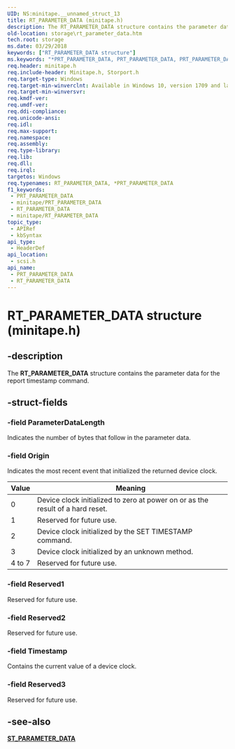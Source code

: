 ```yaml
---
UID: NS:minitape.__unnamed_struct_13
title: RT_PARAMETER_DATA (minitape.h)
description: The RT_PARAMETER_DATA structure contains the parameter data for the report timestamp command.
old-location: storage\rt_parameter_data.htm
tech.root: storage
ms.date: 03/29/2018
keywords: ["RT_PARAMETER_DATA structure"]
ms.keywords: "*PRT_PARAMETER_DATA, PRT_PARAMETER_DATA, PRT_PARAMETER_DATA structure pointer [Storage Devices], RT_PARAMETER_DATA, RT_PARAMETER_DATA structure [Storage Devices], scsi/PRT_PARAMETER_DATA, scsi/RT_PARAMETER_DATA, storage.rt_parameter_data"
req.header: minitape.h
req.include-header: Minitape.h, Storport.h
req.target-type: Windows
req.target-min-winverclnt: Available in Windows 10, version 1709 and later versions of Windows.
req.target-min-winversvr: 
req.kmdf-ver: 
req.umdf-ver: 
req.ddi-compliance: 
req.unicode-ansi: 
req.idl: 
req.max-support: 
req.namespace: 
req.assembly: 
req.type-library: 
req.lib: 
req.dll: 
req.irql: 
targetos: Windows
req.typenames: RT_PARAMETER_DATA, *PRT_PARAMETER_DATA
f1_keywords:
 - PRT_PARAMETER_DATA
 - minitape/PRT_PARAMETER_DATA
 - RT_PARAMETER_DATA
 - minitape/RT_PARAMETER_DATA
topic_type:
 - APIRef
 - kbSyntax
api_type:
 - HeaderDef
api_location:
 - scsi.h
api_name:
 - PRT_PARAMETER_DATA
 - RT_PARAMETER_DATA
---
```


# RT_PARAMETER_DATA structure (minitape.h)

## -description

The **RT_PARAMETER_DATA** structure contains the parameter data for the report timestamp command.

## -struct-fields

### -field ParameterDataLength

Indicates the number of bytes that follow in the parameter data.

### -field Origin

Indicates the most recent event that initialized the returned device clock.

| Value | Meaning |
| ----- | ------- |
| 0     | Device clock initialized to zero at power on or as the result of a hard reset. |
| 1     | Reserved for future use. |
| 2     | Device clock initialized by the SET TIMESTAMP command. |
| 3     | Device clock initialized by an unknown method.
| 4 to 7| Reserved for future use. |

### -field Reserved1

Reserved for future use.

### -field Reserved2

Reserved for future use.

### -field Timestamp

Contains the current value of a device clock.

### -field Reserved3

Reserved for future use.

## -see-also

[**ST_PARAMETER_DATA**](ns-minitape-st_parameter_data.md)
